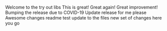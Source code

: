 Welcome to the try out libs
This is great!
Great again!
Great improvement! 
Bumping the release due to COVID-19
Update release for me please
Awesome changes
readme test
update to the files
new set of changes
here you go
